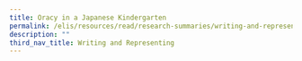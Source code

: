 ```yaml
---
title: Oracy in a Japanese Kindergarten
permalink: /elis/resources/read/research-summaries/writing-and-representing/oracy-in-a-japanese-kindergarten/
description: ""
third_nav_title: Writing and Representing
---
```

